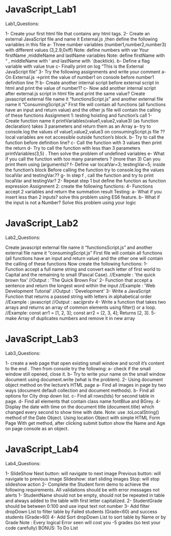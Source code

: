 # JavaScript_Lab1
Lab1_Questions:

1- Create your first html file that contains any html tags.
2- Create an external JavaScript file and name it External.js ,then
define the following variables in this file
a- Three number variables (number1,number2,number3) with 
different values (3,2.9,0xff)
Note: define numbers with var Your firstName ,middleName 
and lastName variables
Note: define firstName with “ , middleName with ‘ and 
lastName with `(backtick).
b- Define a flag variable with value true
c- Finally print on log “This is the External JavaScript file”
3- Try the following assignments and write your comment
a- On External.js ->print the value of number1 on console 
before number1 definition line ?!
b- Create another internal script before external script in html
and print the value of number1?
c- Now add another internal script after external.js script in 
html file and print the same value?
Create javascript external file name it “functionsScript.js” and 
another
external file name it “ConsumingScript.js”
First file will contain all functions (all functions have an input and 
return
value) and the other js file will contain the calling of these functions
Assignment 1: testing hoisting and function’s call
1- Create function name it printVariables(value1,value2,value3) (as 
function declaration) takes 3 parameters and return them as an Array
a- try to console.log the values of value1,value2,value3 on 
consumingScript.js file ??
local variables are not accessible outside function’s block.
b- Try to call the function before definition line?
c- Call the function with 3 values then print the return
d- Try to call the function with less than 3 parameters 
printVariables(3,5) .
Then solve the problem of undefined variables
e- What if you call the function with too many parameters ? 
(more than 3)
Can you print them using (arguments)?
f- Define var localVar=3; testingVar=5; inside the function’s 
block Before calling the function try to console.log the values 
localVar and testingVar.??
g- In step f , call the function and try to print localVar and 
testingVar?
2- Repeat step 1 but define the function as function expression
Assignment 2: create the following functions:
4- Functions accept 2 variables and return the summation result 
Testing:
a- What if you insert less than 2 inputs?
solve this problem using ES6 feature.
b- What if the input is not a Number?
Solve this problem using your logic

# JavaScript_Lab2
Lab2_Questions:

Create javascript external file name it “functionsScript.js” and
another external file name it “consumingScript.js”
First file will contain all functions (all functions have an input and
return value) and the other one will contain the calling of these
functions
Now create the following functions:
1- Function accept a full name string and convert each letter of
first world to Capital and the remaining to small (Pascal
Case). //Example : 'the quick brown fox'
//Output : 'The Quick Brown Fox'
2- Function that accept a sentence and return the longest word
within the input
//Example : 'Web Development Tutorial'
//Output : 'Development'
3- Write a JavaScript Function that returns a passed string with
letters in alphabetical order
//Example : javascript
//Output : aacijprstv
4- Write a function that takes two arrays and returns an array of common
elements using filter() or a loop.
//Example: const arr1 = [1, 2, 3]; const arr2 = [2, 3, 4]; Returns [2, 3].
5- make Array of duplicates numbers and remove it in new array

# JavaScript_Lab3
Lab3_Questions:

1- create a web page that open existing small window and scroll it’s
content to the end .
Then from console try the following:
a- check if the small window still opened, close it.
b- Try to write your name on the small window document using
document.write (what is the problem).
2- Using document object method on the lecture’s HTML page
a- Find all images in page by two ways (document default
collection and document methods).
b- Find all options for City drop down list.
c- Find all rows(tds) for second table in page.
d- Find all elements that contain class name fontBlue and BGrey.
4- Display the date with time on the document title
(document.title) which changed every second to show time with
date.
Note: use .toLocalString() method of the Date Object.
Using location Object with simple HTML Form Page 
With get method, after clicking submit button show the 
Name and Age on page console as an object. 

# JavaScript_Lab4
Lab4_Questions:

1- SlideShow
Next button: will navigate to next image
Previous button: will navigate to previous image
Slideshow: start sliding images
Stop: will stop slideshow action
2- Complete the Student form demo to achieve the following
requirements.
All validations should be with error messages not alerts
1- StudentName should not be empty, should not be repeated in table and
always added to the table with first letter capitalized.
2- StudentGrade should be between 0:100 and use input text not number
3- Add filter dropDown List to filter table by Failed students (Grade<60) and
success students (Grade>60)
4- Add Sort dropDown List to sort table by Name or by Grade
Note : Every logical Error seen will cost you -5 grades (so test your code
carefully)
BONUS:
To Do List

